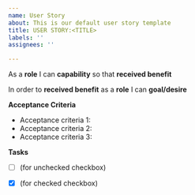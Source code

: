 ```yaml
---
name: User Story
about: This is our default user story template
title: USER STORY:<TITLE>
labels: ''
assignees: ''

---
```


As a **role**
I can **capability**
so that **received benefit**

In order to **received benefit**
as a **role** 
I can **goal/desire**
  
__Acceptance Criteria__
  
* Acceptance criteria 1:
* Acceptance criteria 2:
* Acceptance criteria 3:
  
__Tasks__
  
- [ ] (for unchecked checkbox)
- [x] (for checked checkbox)


